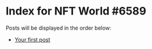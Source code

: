 # Index for NFT World #6589
Posts will be displayed in the order below:

- [Your first post](./001-first.md)

